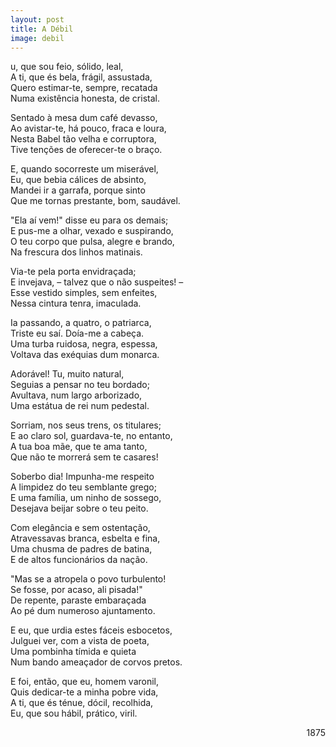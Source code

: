 ```yaml
---
layout: post
title: A Débil
image: debil
---
```

<span class="caps" alt="E"></span>u, que sou feio, sólido, leal,  
A ti, que és bela, frágil, assustada,  
Quero estimar-te, sempre, recatada  
Numa existência honesta, de cristal.  

Sentado à mesa dum café devasso,  
Ao avistar-te, há pouco, fraca e loura,  
Nesta Babel tão velha e corruptora,  
Tive tenções de oferecer-te o braço.  

E, quando socorreste um miserável,  
Eu, que bebia cálices de absinto,  
Mandei ir a garrafa, porque sinto  
Que me tornas prestante, bom, saudável.  

"Ela aí vem!" disse eu para os demais;  
E pus-me a olhar, vexado e suspirando,  
O teu corpo que pulsa, alegre e brando,  
Na frescura dos linhos matinais.  

Via-te pela porta envidraçada;  
E invejava, – talvez que o não suspeites! –  
Esse vestido simples, sem enfeites,  
Nessa cintura tenra, imaculada.  

Ia passando, a quatro, o patriarca,  
Triste eu saí. Doía-me a cabeça.  
Uma turba ruidosa, negra, espessa,  
Voltava das exéquias dum monarca.  

Adorável! Tu, muito natural,  
Seguias a pensar no teu bordado;  
Avultava, num largo arborizado,  
Uma estátua de rei num pedestal.  

Sorriam, nos seus trens, os titulares;  
E ao claro sol, guardava-te, no entanto,  
A tua boa mãe, que te ama tanto,  
Que não te morrerá sem te casares!  

Soberbo dia! Impunha-me respeito  
A limpidez do teu semblante grego;  
E uma família, um ninho de sossego,  
Desejava beijar sobre o teu peito.  

Com elegância e sem ostentação,  
Atravessavas branca, esbelta e fina,  
Uma chusma de padres de batina,  
E de altos funcionários da nação.  

"Mas se a atropela o povo turbulento!  
Se fosse, por acaso, ali pisada!"  
De repente, paraste embaraçada  
Ao pé dum numeroso ajuntamento.  

E eu, que urdia estes fáceis esbocetos,  
Julguei ver, com a vista de poeta,  
Uma pombinha tímida e quieta  
Num bando ameaçador de corvos pretos.  

E foi, então, que eu, homem varonil,  
Quis dedicar-te a minha pobre vida,  
A ti, que és ténue, dócil, recolhida,  
Eu, que sou hábil, prático, viril.  

<p style="text-align:right">1875</p>
